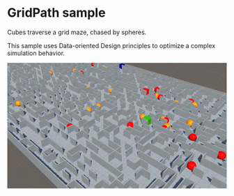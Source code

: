 # GridPath sample

Cubes traverse a grid maze, chased by spheres.

This sample uses Data-oriented Design principles to optimize a complex simulation behavior.

![](./gridpath.gif)